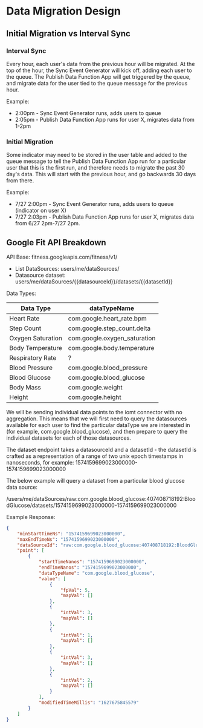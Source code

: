 # Data Migration Design

## Initial Migration vs Interval Sync

### Interval Sync

Every hour, each user's data from the previous hour will be migrated.  At the top of the hour, the Sync Event Generator will kick off, adding each user to the queue.  The Publish Data Function App will get triggered by the queue, and migrate data for the user tied to the queue message for the previous hour.

Example:

* 2:00pm - Sync Event Generator runs, adds users to queue
* 2:05pm - Publish Data Function App runs for user X, migrates data from 1-2pm

### Initial Migration

Some indicator may need to be stored in the user table and added to the queue message to tell the Publish Data Function App run for a particular user that this is the first run, and therefore needs to migrate the past 30 day's data.  This will start with the previous hour, and go backwards 30 days from there.

Example:

* 7/27 2:00pm - Sync Event Generator runs, adds users to queue (indicator on user X)
* 7/27 2:03pm - Publish Data Function App runs for user X, migrates data from 6/27 2pm-7/27 2pm.

## Google Fit API Breakdown

API Base: fitness.googleapis.com/fitness/v1/

* List DataSources: users/me/dataSources/
* Datasource dataset: users/me/dataSources/{{datasourceId}}/datasets/{{datasetId}}

Data Types:

| Data   Type       | dataTypeName                 |
|-------------------|------------------------------|
| Heart Rate        | com.google.heart_rate.bpm    |
| Step Count        | com.google.step_count.delta  |
| Oxygen Saturation | com.google.oxygen_saturation |
| Body Temperature  | com.google.body.temperature  |
| Respiratory Rate  | ?                            |
| Blood Pressure    | com.google.blood_pressure    |
| Blood Glucose     | com.google.blood_glucose     |
| Body Mass         | com.google.weight            |
| Height            | com.google.height            |

We will be sending individual data points to the iomt connector with no aggregation.  This means that we will first need to query the datasources available for each user to find the particular dataType we are interested in (for example, com.google.blood_glucose), and then prepare to query the individual datasets for each of those datasources.

The dataset endpoint takes a datasourceId and a datasetId - the datasetId is crafted as a representation of a range of two unix epoch timestamps in nanoseconds, for example: 1574159699023000000-1574159699023000000

The below example will query a dataset from a particular blood glucose data source:

/users/me/dataSources/raw:com.google.blood_glucose:407408718192:BloodGlucose/datasets/1574159699023000000-1574159699023000000

Example Response:

```json
{
    "minStartTimeNs": "1574159699023000000",
    "maxEndTimeNs": "1574159699023000000",
    "dataSourceId": "raw:com.google.blood_glucose:407408718192:BloodGlucose",
    "point": [
        {
            "startTimeNanos": "1574159699023000000",
            "endTimeNanos": "1574159699023000000",
            "dataTypeName": "com.google.blood_glucose",
            "value": [
                {
                    "fpVal": 5,
                    "mapVal": []
                },
                {
                    "intVal": 3,
                    "mapVal": []
                },
                {
                    "intVal": 1,
                    "mapVal": []
                },
                {
                    "intVal": 3,
                    "mapVal": []
                },
                {
                    "intVal": 2,
                    "mapVal": []
                }
            ],
            "modifiedTimeMillis": "1627675845579"
        }
    ]
}
```
